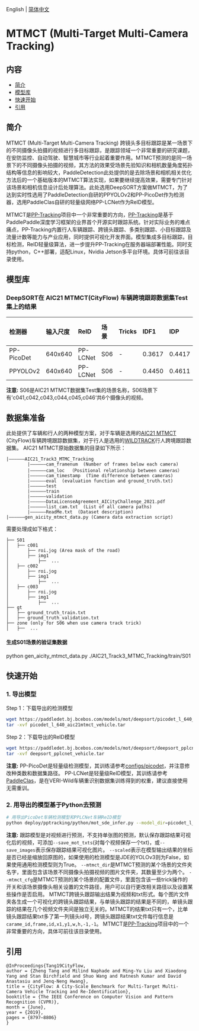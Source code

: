 English | [简体中文](README_cn.md)

# MTMCT (Multi-Target Multi-Camera Tracking)

## 内容
- [简介](#简介)
- [模型库](#模型库)
- [快速开始](#快速开始)
- [引用](#引用)

## 简介
MTMCT (Multi-Target Multi-Camera Tracking) 跨镜头多目标跟踪是某一场景下的不同摄像头拍摄的视频进行多目标跟踪，是跟踪领域一个非常重要的研究课题，在安防监控、自动驾驶、智慧城市等行业起着重要作用。MTMCT预测的是同一场景下的不同摄像头拍摄的视频，其方法的效果受场景先验知识和相机数量角度拓扑结构等信息的影响较大，PaddleDetection此处提供的是去除场景和相机相关优化方法后的一个基础版本的MTMCT算法实现，如果要继续提高效果，需要专门针对该场景和相机信息设计后处理算法。此处选用DeepSORT方案做MTMCT，为了达到实时性选用了PaddleDetection自研的PPYOLOv2和PP-PicoDet作为检测器，选用PaddleClas自研的轻量级网络PP-LCNet作为ReID模型。

MTMCT是[PP-Tracking](../../../deploy/pptracking)项目中一个非常重要的方向，[PP-Tracking](../../../deploy/pptracking/README.md)是基于PaddlePaddle深度学习框架的业界首个开源实时跟踪系统。针对实际业务的难点痛点，PP-Tracking内置行人车辆跟踪、跨镜头跟踪、多类别跟踪、小目标跟踪及流量计数等能力与产业应用，同时提供可视化开发界面。模型集成多目标跟踪，目标检测，ReID轻量级算法，进一步提升PP-Tracking在服务器端部署性能。同时支持python，C++部署，适配Linux，Nvidia Jetson多平台环境。具体可前往该目录使用。


## 模型库
### DeepSORT在 AIC21 MTMCT(CityFlow) 车辆跨境跟踪数据集Test集上的结果

|  检测器       |  输入尺度     |  ReID    |  场景   |  Tricks |  IDF1  |   IDP   |   IDR  | Precision |  Recall  |  FPS  | 检测器下载链接 | ReID下载链接 |
|  :---------  | :---------  | :-------  | :----- | :------ |:-----  |:------- |:-----  |:--------- |:-------- |:----- |:------  | :------  |
| PP-PicoDet   | 640x640     | PP-LCNet  | S06    |    -    | 0.3617 | 0.4417  | 0.3062 |   0.6266  | 0.4343   | -     |[Detector](https://paddledet.bj.bcebos.com/models/mot/deepsort/picodet_l_640_aic21mtmct_vehicle.tar)    |[ReID](https://paddledet.bj.bcebos.com/models/mot/deepsort/deepsort_pplcnet_vehicle.tar) |
| PPYOLOv2     | 640x640     | PP-LCNet  | S06    |    -    | 0.4450 | 0.4611  | 0.4300 |   0.6385  | 0.5954   | -     |[Detector](https://paddledet.bj.bcebos.com/models/mot/deepsort/ppyolov2_r50vd_dcn_365e_aic21mtmct_vehicle.tar)   |[ReID](https://paddledet.bj.bcebos.com/models/mot/deepsort/deepsort_pplcnet_vehicle.tar) |

**注意:**
  S06是AIC21 MTMCT数据集Test集的场景名称，S06场景下有’c041,c042,c043,c044,c045,c046‘共6个摄像头的视频。


## 数据集准备
此处提供了车辆和行人的两种模型方案，对于车辆是选用的[AIC21 MTMCT](https://www.aicitychallenge.org) (CityFlow)车辆跨境跟踪数据集，对于行人是选用的[WILDTRACK](https://www.epfl.ch/labs/cvlab/data/data-wildtrack)行人跨境跟踪数据集。
AIC21 MTMCT原始数据集的目录如下所示：
```
|——————AIC21_Track3_MTMC_Tracking
        |——————cam_framenum  (Number of frames below each camera)   
        |——————cam_loc  （Positional relationship between cameras） 
        |——————cam_timestamp  (Time difference between cameras)  
        |——————eval  (evaluation function and ground_truth.txt)
        |——————test  
        |——————train  
        |——————validation  
        |——————DataLicenseAgreement_AICityChallenge_2021.pdf  
        |——————list_cam.txt  (List of all camera paths)
        |——————ReadMe.txt  (Dataset description)
|——————gen_aicity_mtmct_data.py (Camera data extraction script)
```
需要处理成如下格式：
```
├── S01
│   ├── c001
│       ├── roi.jog (Area mask of the road)  
│       ├── img1
│           ├──  ...
│   ├── c002
│       ├── roi.jog
│       ├── img1
│           ├──  ...
│   ├── c003
│       ├── roi.jog
│       ├── img1
│           ├──  ...
├── gt
│   ├── ground_truth_train.txt
│   ├── ground_truth_validation.txt
├── zone (only for S06 when use camera track trick)
│   ├──  ...
```

#### 生成S01场景的验证集数据
python gen_aicity_mtmct_data.py ./AIC21_Track3_MTMC_Tracking/train/S01


## 快速开始

### 1. 导出模型
Step 1：下载导出的检测模型
```bash
wget https://paddledet.bj.bcebos.com/models/mot/deepsort/picodet_l_640_aic21mtmct_vehicle.tar
tar -xvf picodet_l_640_aic21mtmct_vehicle.tar
```
Step 2：下载导出的ReID模型
```bash
wget https://paddledet.bj.bcebos.com/models/mot/deepsort/deepsort_pplcnet_vehicle.tar
tar -xvf deepsort_pplcnet_vehicle.tar
```
**注意:**
  PP-PicoDet是轻量级检测模型，其训练请参考[configs/picodet](../../picodet/README.md)，并注意修改种类数和数据集路径。
  PP-LCNet是轻量级ReID模型，其训练请参考[PaddleClas](https://github.com/PaddlePaddle/PaddleClas)，是在VERI-Wild车辆重识别数据集训练得到的权重，建议直接使用无需重训。


### 2. 用导出的模型基于Python去预测
```bash
# 用导出PicoDet车辆检测模型和PPLCNet车辆ReID模型
python deploy/pptracking/python/mot_sde_infer.py --model_dir=picodet_l_640_aic21mtmct_vehicle/ --reid_model_dir=deepsort_pplcnet_vehicle/ --mtmct_dir={your mtmct scene video folder} --mtmct_cfg=mtmct_cfg --device=GPU --scaled=True --save_mot_txts --save_images
```
**注意:**
  跟踪模型是对视频进行预测，不支持单张图的预测，默认保存跟踪结果可视化后的视频，可添加`--save_mot_txts`(对每个视频保存一个txt)，或`--save_images`表示保存跟踪结果可视化图片。
  `--scaled`表示在模型输出结果的坐标是否已经是缩放回原图的，如果使用的检测模型是JDE的YOLOv3则为False，如果使用通用检测模型则为True。
  `--mtmct_dir`是MTMCT预测的某个场景的文件夹名字，里面包含该场景不同摄像头拍摄视频的图片文件夹，其数量至少为两个。
  `--mtmct_cfg`是MTMCT预测的某个场景的配置文件，里面包含该一些trick操作的开关和该场景摄像头相关设置的文件路径，用户可以自行更改相关路径以及设置某些操作是否启用。
  MTMCT跨镜头跟踪输出结果为视频和txt形式。每个图片文件夹各生成一个可视化的跨镜头跟踪结果，与单镜头跟踪的结果是不同的，单镜头跟踪的结果在几个视频文件夹间是独立无关的。MTMCT的结果txt只有一个，比单镜头跟踪结果txt多了第一列镜头id号，跨镜头跟踪结果txt文件每行信息是`carame_id,frame,id,x1,y1,w,h,-1,-1`。
  MTMCT是[PP-Tracking](../../../deploy/pptracking)项目中的一个非常重要的方向，具体可前往该目录使用。


## 引用
```
@InProceedings{Tang19CityFlow,
author = {Zheng Tang and Milind Naphade and Ming-Yu Liu and Xiaodong Yang and Stan Birchfield and Shuo Wang and Ratnesh Kumar and David Anastasiu and Jenq-Neng Hwang},
title = {CityFlow: A City-Scale Benchmark for Multi-Target Multi-Camera Vehicle Tracking and Re-Identification},
booktitle = {The IEEE Conference on Computer Vision and Pattern Recognition (CVPR)},
month = {June},
year = {2019},
pages = {8797–8806}
}
```

